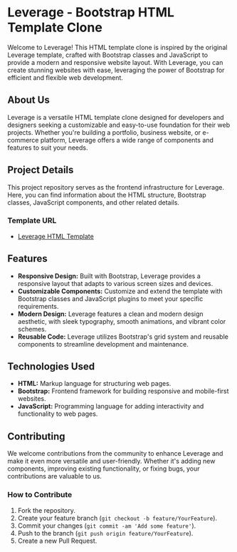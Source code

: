 # Leverage - Bootstrap HTML Template Clone

Welcome to Leverage! This HTML template clone is inspired by the original Leverage template, crafted with Bootstrap classes and JavaScript to provide a modern and responsive website layout. With Leverage, you can create stunning websites with ease, leveraging the power of Bootstrap for efficient and flexible web development.

## About Us

Leverage is a versatile HTML template clone designed for developers and designers seeking a customizable and easy-to-use foundation for their web projects. Whether you're building a portfolio, business website, or e-commerce platform, Leverage offers a wide range of components and features to suit your needs.

## Project Details

This project repository serves as the frontend infrastructure for Leverage. Here, you can find information about the HTML structure, Bootstrap classes, JavaScript components, and other related details.

### Template URL

- [Leverage HTML Template](https://leverage-html.codings.dev/)

## Features

- **Responsive Design:** Built with Bootstrap, Leverage provides a responsive layout that adapts to various screen sizes and devices.
- **Customizable Components:** Customize and extend the template with Bootstrap classes and JavaScript plugins to meet your specific requirements.
- **Modern Design:** Leverage features a clean and modern design aesthetic, with sleek typography, smooth animations, and vibrant color schemes.
- **Reusable Code:** Leverage utilizes Bootstrap's grid system and reusable components to streamline development and maintenance.


## Technologies Used

- **HTML:** Markup language for structuring web pages.
- **Bootstrap:** Frontend framework for building responsive and mobile-first websites.
- **JavaScript:** Programming language for adding interactivity and functionality to web pages.

## Contributing

We welcome contributions from the community to enhance Leverage and make it even more versatile and user-friendly. Whether it's adding new components, improving existing functionality, or fixing bugs, your contributions are valuable to us.

### How to Contribute

1. Fork the repository.
2. Create your feature branch (`git checkout -b feature/YourFeature`).
3. Commit your changes (`git commit -am 'Add some feature'`).
4. Push to the branch (`git push origin feature/YourFeature`).
5. Create a new Pull Request.


